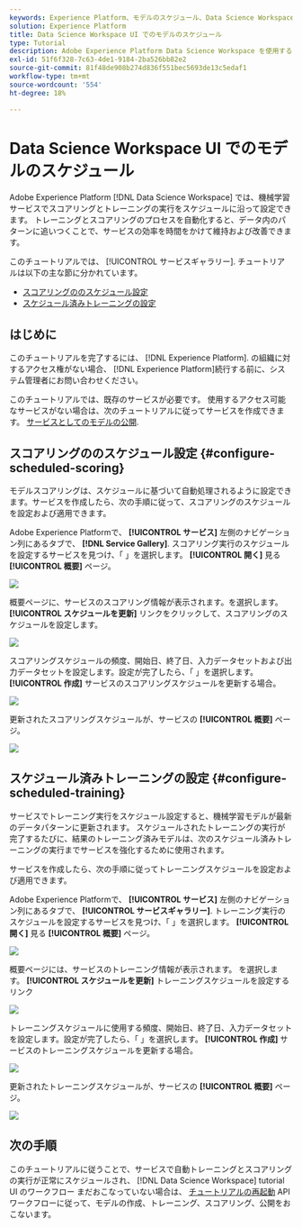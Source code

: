 ```yaml
---
keywords: Experience Platform、モデルのスケジュール、Data Science Workspace、人気の高いトピック、スコアリングのスケジュール、トレーニングのスケジュールを設定
solution: Experience Platform
title: Data Science Workspace UI でのモデルのスケジュール
type: Tutorial
description: Adobe Experience Platform Data Science Workspace を使用すると、機械学習サービスでスコアリングとトレーニングの実行をスケジュール設定できます。 トレーニングとスコアリングを自動処理すると、データ内のパターンに追いつくことで、サービスの効率を時間をかけて維持および改善できます。
exl-id: 51f6f328-7c63-4de1-9184-2ba526bb82e2
source-git-commit: 81f48de908b274d836f551bec5693de13c5edaf1
workflow-type: tm+mt
source-wordcount: '554'
ht-degree: 18%

---
```


# Data Science Workspace UI でのモデルのスケジュール

Adobe Experience Platform [!DNL Data Science Workspace] では、機械学習サービスでスコアリングとトレーニングの実行をスケジュールに沿って設定できます。 トレーニングとスコアリングのプロセスを自動化すると、データ内のパターンに追いつくことで、サービスの効率を時間をかけて維持および改善できます。

このチュートリアルでは、 [!UICONTROL サービスギャラリー]. チュートリアルは以下の主な節に分かれています。

- [スコアリングののスケジュール設定](#configure-scheduled-scoring)
- [スケジュール済みトレーニングの設定](#configure-scheduled-training)

## はじめに

このチュートリアルを完了するには、 [!DNL Experience Platform]. の組織に対するアクセス権がない場合、 [!DNL Experience Platform]続行する前に、システム管理者にお問い合わせください。

このチュートリアルでは、既存のサービスが必要です。 使用するアクセス可能なサービスがない場合は、次のチュートリアルに従ってサービスを作成できます。 [サービスとしてのモデルの公開](./publish-model-service-ui.md).

## スコアリングののスケジュール設定 {#configure-scheduled-scoring}

モデルスコアリングは、スケジュールに基づいて自動処理されるように設定できます。サービスを作成したら、次の手順に従って、スコアリングのスケジュールを設定および適用できます。

Adobe Experience Platformで、 **[!UICONTROL サービス]** 左側のナビゲーション列にあるタブで、 **[!DNL Service Gallery]**. スコアリング実行のスケジュールを設定するサービスを見つけ、「 」を選択します。 **[!UICONTROL 開く]** 見る **[!UICONTROL 概要]** ページ。

![](../images/models-recipes/schedule/select_service.png)

概要ページに、サービスのスコアリング情報が表示されます。を選択します。 **[!UICONTROL スケジュールを更新]** リンクをクリックして、スコアリングのスケジュールを設定します。

![](../images/models-recipes/schedule/update_scoring.png)

スコアリングスケジュールの頻度、開始日、終了日、入力データセットおよび出力データセットを設定します。設定が完了したら、「 」を選択します。 **[!UICONTROL 作成]** サービスのスコアリングスケジュールを更新する場合。

![](../images/models-recipes/schedule/set_scoring_schedule.png)

更新されたスコアリングスケジュールが、サービスの **[!UICONTROL 概要]** ページ。

![](../images/models-recipes/schedule/scoring_set.png)

## スケジュール済みトレーニングの設定 {#configure-scheduled-training}

サービスでトレーニング実行をスケジュール設定すると、機械学習モデルが最新のデータパターンに更新されます。 スケジュールされたトレーニングの実行が完了するたびに、結果のトレーニング済みモデルは、次のスケジュール済みトレーニングの実行までサービスを強化するために使用されます。

サービスを作成したら、次の手順に従ってトレーニングスケジュールを設定および適用できます。

Adobe Experience Platformで、 **[!UICONTROL サービス]** 左側のナビゲーション列にあるタブで、 **[!UICONTROL サービスギャラリー]**. トレーニング実行のスケジュールを設定するサービスを見つけ、「 」を選択します。 **[!UICONTROL 開く]** 見る **[!UICONTROL 概要]** ページ。

![](../images/models-recipes/schedule/select_service.png)

概要ページには、サービスのトレーニング情報が表示されます。 を選択します。 **[!UICONTROL スケジュールを更新]** トレーニングスケジュールを設定するリンク

![](../images/models-recipes/schedule/update_training.png)

トレーニングスケジュールに使用する頻度、開始日、終了日、入力データセットを設定します。設定が完了したら、「 」を選択します。 **[!UICONTROL 作成]** サービスのトレーニングスケジュールを更新する場合。

![](../images/models-recipes/schedule/set_training_schedule.png)

更新されたトレーニングスケジュールが、サービスの **[!UICONTROL 概要]** ページ。

![](../images/models-recipes/schedule/training_set.png)

## 次の手順

このチュートリアルに従うことで、サービスで自動トレーニングとスコアリングの実行が正常にスケジュールされ、 [!DNL Data Science Workspace] tutorial UI のワークフロー まだおこなっていない場合は、 [チュートリアルの再起動](./create-retails-sales-dataset.md) API ワークフローに従って、モデルの作成、トレーニング、スコアリング、公開をおこないます。
